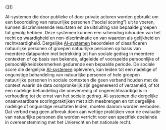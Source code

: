 (31)

AI-systemen die door publieke of door private actoren worden gebruikt om een beoordeling van natuurlijke personen (“social scoring”) uit te voeren, kunnen discriminerende resultaten en de uitsluiting van bepaalde groepen tot gevolg hebben. Deze systemen kunnen een schending inhouden van het recht op waardigheid en non-discriminatie en van waarden als gelijkheid en rechtvaardigheid. Dergelijke [AI-systemen](a3.md#^ai-systeem) beoordelen of classificeren natuurlijke personen of groepen natuurlijke personen op basis van meerdere datapunten met betrekking tot hun sociale gedrag in meerdere contexten of op basis van bekende, afgeleide of voorspelde persoonlijke of persoonlijkheidskenmerken gedurende een bepaalde periode. De sociale score die dergelijke [AI-systemen](a3.md#^ai-systeem) opleveren, kan leiden tot een nadelige of ongunstige behandeling van natuurlijke personen of hele groepen natuurlijke personen in sociale contexten die geen verband houden met de context waarin de data oorspronkelijk zijn gegenereerd of verzameld, of tot een nadelige behandeling die onevenredig of ongerechtvaardigd is in verhouding tot de ernst van het sociale gedrag. [AI-systemen](a3.md#^ai-systeem) die dergelijke onaanvaardbare scoringpraktijken met zich meebrengen en tot dergelijke nadelige of ongunstige resultaten leiden, moeten daarom worden verboden. Dat verbod mag geen afbreuk doen aan wettige praktijken voor de evaluatie van natuurlijke personen die worden verricht voor een specifiek doeleinde in overeenstemming met het Unierecht en het nationale recht.